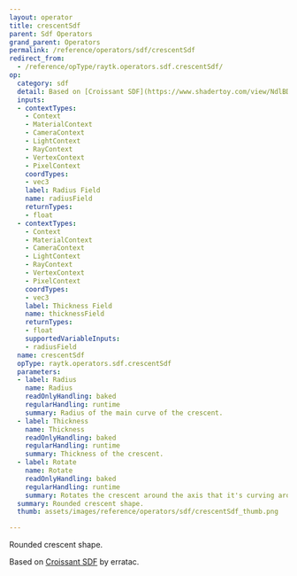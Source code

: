 ```yaml
---
layout: operator
title: crescentSdf
parent: Sdf Operators
grand_parent: Operators
permalink: /reference/operators/sdf/crescentSdf
redirect_from:
  - /reference/opType/raytk.operators.sdf.crescentSdf/
op:
  category: sdf
  detail: Based on [Croissant SDF](https://www.shadertoy.com/view/NdlBD4) by erratac.
  inputs:
  - contextTypes:
    - Context
    - MaterialContext
    - CameraContext
    - LightContext
    - RayContext
    - VertexContext
    - PixelContext
    coordTypes:
    - vec3
    label: Radius Field
    name: radiusField
    returnTypes:
    - float
  - contextTypes:
    - Context
    - MaterialContext
    - CameraContext
    - LightContext
    - RayContext
    - VertexContext
    - PixelContext
    coordTypes:
    - vec3
    label: Thickness Field
    name: thicknessField
    returnTypes:
    - float
    supportedVariableInputs:
    - radiusField
  name: crescentSdf
  opType: raytk.operators.sdf.crescentSdf
  parameters:
  - label: Radius
    name: Radius
    readOnlyHandling: baked
    regularHandling: runtime
    summary: Radius of the main curve of the crescent.
  - label: Thickness
    name: Thickness
    readOnlyHandling: baked
    regularHandling: runtime
    summary: Thickness of the crescent.
  - label: Rotate
    name: Rotate
    readOnlyHandling: baked
    regularHandling: runtime
    summary: Rotates the crescent around the axis that it's curving around.
  summary: Rounded crescent shape.
  thumb: assets/images/reference/operators/sdf/crescentSdf_thumb.png

---
```



Rounded crescent shape.

Based on [Croissant SDF](https://www.shadertoy.com/view/NdlBD4) by erratac.